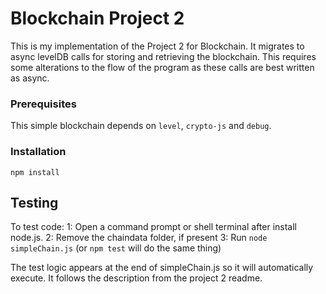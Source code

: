 # Blockchain Project 2

This is my implementation of the Project 2 for Blockchain.  It migrates to
async levelDB calls for storing and retrieving the blockchain.  This requires
some alterations to the flow of the program as these calls are best written
as async.

### Prerequisites

This simple blockchain depends on `level`, `crypto-js` and `debug`.

### Installation

```
npm install
```

## Testing

To test code:
1: Open a command prompt or shell terminal after install node.js.
2: Remove the chaindata folder, if present
3: Run `node simpleChain.js` (or `npm test` will do the same thing)

The test logic appears at the end of simpleChain.js so it will automatically
execute.  It follows the description from the project 2 readme.
